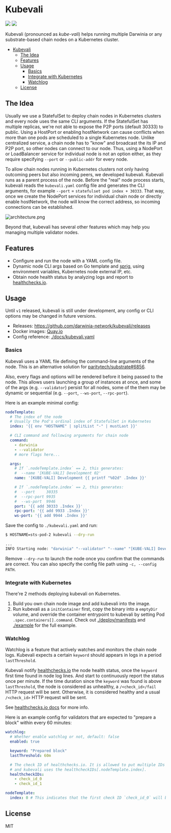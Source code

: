 # Kubevali

![](https://img.shields.io/github/workflow/status/darwinia-network/kubevali/CI)
![](https://img.shields.io/github/v/release/darwinia-network/kubevali)

Kubevali (pronounced as *kube-vali*) helps running multiple Darwinia or any substrate-based chain nodes on a Kubernetes cluster.

- [Kubevali](#kubevali)
  - [The Idea](#the-idea)
  - [Features](#features)
  - [Usage](#usage)
    - [Basics](#basics)
    - [Integrate with Kubernetes](#integrate-with-kubernetes)
    - [Watchlog](#watchlog)
  - [License](#license)

## The Idea

Usually we use a StatefulSet to deploy chain nodes in Kubernetes clusters and every node uses the same CLI arguments. If the StatefulSet has multiple replicas, we're not able to expose the P2P ports (default 30333) to public. Using a HostPort or enabling hostNetwork can cause conflicts when more than one pods are scheduled to a single Kubernetes node. Unlike centralized service, a chain node has to "know" and broadcast the its IP and P2P port, so other nodes can connect to our node. Thus, using a NodePort or LoadBalancer service for individual node is not an option either, as they require specifying `--port` or `--public-addr` for every node.

To allow chain nodes running in Kubernetes clusters not only having outcoming peers but also incoming peers, we developed kubevali. Kubevali runs as a parent process of the node. Before the "real" node process starts, kubevali reads the `kubevali.yaml` config file and generates the CLI arguments, for example `--port` = `statefulset pod index + 30333`. That way, once we create the NodePort services for individual chain node or directly enable hostNetwork, the node will know the correct address, so incoming connections can be established.

![architecture.png](https://i.loli.net/2020/11/26/tYnqjNfsMvQe1hu.png)

Beyond that, kubevali has several other features which may help you managing multiple validator nodes.

## Features

- Configure and run the node with a YAML config file.
- Dynamic node CLI args based on Go template and [sprig](http://masterminds.github.io/sprig/), using environment variables, Kubernetes node external IP, etc.
- Obtain node health status by analyzing logs and report to [healthchecks.io](https://healthchecks.io).

## Usage

Until `v1` released, kubevali is still under development, any config or CLI options may be changed in future versions.

- Releases: <https://github.com/darwinia-network/kubevali/releases>
- Docker images: [Quay.io](https://quay.io/repository/darwinia-network/kubevali?tab=tags)
- Config reference: [./docs/kubevali.yaml](docs/kubevali.yaml)

### Basics

Kubevali uses a YAML file defining the command-line arguments of the node. This is an alternative solution for [paritytech/substrate#6856](https://github.com/paritytech/substrate/issues/6856).

Also, every flags and options will be rendered before it being passed to the node. This allows users launching a group of instances at once, and some of the args (e.g. `--validator`) persist for all nodes, some of the them may be dynamic or sequential (e.g. `--port`, `--ws-port`, `--rpc-port`).

Here is an example minimal config:

```yaml
nodeTemplate:
  # The index of the node
  # Usually the Pod's ordinal index of StatefulSet in Kubernetes
  index: '{{ env "HOSTNAME" | splitList "-" | mustLast }}'

  # CLI command and following arguments for chain node
  command:
    - darwinia
    - --validator
    # more flags here...

  args:
    # If `.nodeTemplate.index` == 2, this generates:
    #  --name '[KUBE-VALI] Development 02'
    name: '[KUBE-VALI] Development {{ printf "%02d" .Index }}'

    # If `.nodeTemplate.index` == 2, this generates:
    #  --port     30335
    #  --rpc-port 9935
    #  --ws-port  9946
    port: '{{ add 30333 .Index }}'
    rpc-port: '{{ add 9933 .Index }}'
    ws-port: '{{ add 9944 .Index }}'
```

Save the config to `./kubevali.yaml` and run:

```bash
$ HOSTNAME=sts-pod-2 kubevali --dry-run

...
INFO Starting node: "darwinia" "--validator" "--name" "[KUBE-VALI] Development 02" "--port" "30335" "--rpc-port" "9935" "--ws-port" "9946"
```

Remove `--dry-run` to launch the node once you confirm that the commands are correct. You can also specify the config file path using `-c, --config PATH`.

### Integrate with Kubernetes

There're 2 methods deploying kubevali on Kubernetes.

1. Build you own chain node image and add kubevali into the image.
2. Run kubevali as a `initContainer` first, copy the binary into a `emptyDir` volume, and override the container entrypoint to kubevali by setting Pod `.spec.containers[].command`. Check out [./deploy/manifests](deploy/manifests/) and [./example](example/) for the full example.

### Watchlog

Watchlog is a feature that actively watches and monitors the chain node logs. Kubevali expects a certain `keyword` should appears in logs in a period `lastThreshold`.

Kubevali notify [healthchecks.io](https://healthchecks.io) the node health status, once the `keyword` first time found in node log lines. And start to continuously report the status once per minute. If the time duration since the `keyword` was found is above `lastThreshold`, the node is considered as unhealthy, a `/<check_id>/fail` HTTP request will be sent. Otherwise, it is considered healthy and a usual `/<check_id>` HTTP request will be sent.

See [healthchecks.io docs](https://healthchecks.io/docs/signalling_failures/) for more info.

Here is an example config for validators that are expected to "prepare a block" within every 60 minutes:

```yaml
watchlog:
  # Whether enable watchlog or not, default: false
  enabled: true

  keyword: "Prepared block"
  lastThreshold: 60m

  # The check ID of healthchecks.io. It is allowed to put multiple IDs here
  # and kubevali uses the healthcheckIDs[.nodeTemplate.index].
  healthcheckIDs:
    - check_id_0
    - check_id_1

nodeTemplate:
  index: 0 # This indicates that the first check ID `check_id_0` will be used
```

## License

MIT
